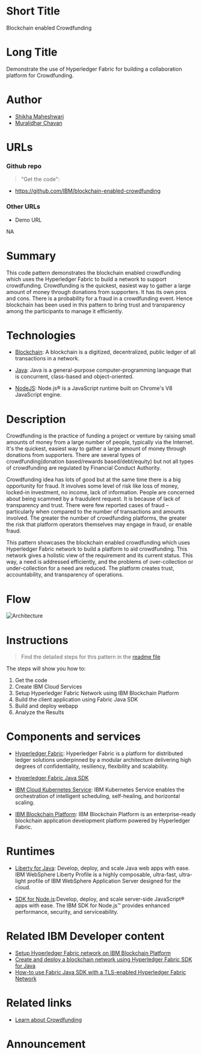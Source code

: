 # Short Title

Blockchain enabled Crowdfunding



# Long Title

Demonstrate the use of Hyperledger Fabric for building a collaboration platform for Crowdfunding.


# Author


* [Shikha Maheshwari](https://www.linkedin.com/in/shikha-maheshwari) 
* [Muralidhar Chavan](https://www.linkedin.com/in/muralidhar-chavan-3335b638/) 


# URLs

### Github repo

> "Get the code": 
* https://github.com/IBM/blockchain-enabled-crowdfunding

### Other URLs

* Demo URL

NA

# Summary

This code pattern demonstrates the blockchain enabled crowdfunding which uses the Hyperledger Fabric to build a network to support crowdfunding. Crowdfunding is the quickest, easiest way to gather a large amount of money through donations from supporters. It has its own pros and cons. There is a probability for a fraud in a crowdfunding event. Hence blockchain has been used in this pattern to bring trust and transparency among the participants to manage it efficiently.

# Technologies

* [Blockchain](https://en.wikipedia.org/wiki/Blockchain): A blockchain is a digitized, decentralized, public ledger of all transactions in a network.

* [Java](https://en.wikipedia.org/wiki/Java_(programming_language)): Java is a general-purpose computer-programming language that is concurrent, class-based and object-oriented.

* [NodeJS](https://nodejs.org/en/): Node.js® is a JavaScript runtime built on Chrome's V8 JavaScript engine.


# Description

Crowdfunding is the practice of funding a project or venture by raising small amounts of money from a large number of people, typically via the Internet. It's the quickest, easiest way to gather a large amount of money through donations from supporters. There are several types of crowdfunding(donation based/rewards based/debt/equity) but not all types of crowdfunding are regulated by Financial Conduct Authority.

Crowdfunding idea has lots of good but at the same time there is a big opportunity for fraud. It involves some level of risk like loss of money, locked-in investment, no income, lack of information. People are concerned about being scammed by a fraudulent request. It is because of lack of transparency and trust. There were few reported cases of fraud – particularly when compared to the number of transactions and amounts involved. The greater the number of crowdfunding platforms, the greater the risk that platform operators themselves may engage in fraud, or enable fraud. 

This pattern showcases the blockchain enabled crowdfunding which uses Hyperledger Fabric network to build a platform to aid crowdfunding. This network gives a holistic view of the requirement and its current status. This way, a need is addressed efficiently, and the problems of over-collection or under-collection for a need are reduced. The platform creates trust, accountability, and transparency of operations.

# Flow

![Architecture](https://github.com/IBM/blockchain-enabled-crowdfunding/blob/master/images/architecture.png)


# Instructions

> Find the detailed steps for this pattern in the [readme file](https://github.com/IBM/blockchain-enabled-crowdfunding/blob/master/README.md) 

The steps will show you how to:

1. Get the code
2. Create IBM Cloud Services
3. Setup Hyperledger Fabric Network using IBM Blockchain Platform
4. Build the client application using Fabric Java SDK
5. Build and deploy webapp
6. Analyze the Results

# Components and services

* [Hyperledger Fabric](https://hyperledger-fabric.readthedocs.io/): Hyperledger Fabric is a platform for distributed ledger solutions underpinned by a modular architecture delivering high degrees of confidentiality, resiliency, flexibility and scalability.

* [Hyperledger Fabric Java SDK](https://github.com/hyperledger/fabric-sdk-java)

* [IBM Cloud Kubernetes Service](https://cloud.ibm.com/containers-kubernetes/catalog/cluster): IBM Kubernetes Service enables the orchestration of intelligent scheduling, self-healing, and horizontal scaling.

* [IBM Blockchain Platform](https://cloud.ibm.com/catalog/services/blockchain-platform): IBM Blockchain Platform is an enterprise-ready blockchain application development platform powered by Hyperledger Fabric.

# Runtimes

* [Liberty for Java](https://console.bluemix.net/catalog/starters/liberty-for-java): Develop, deploy, and scale Java web apps with ease. IBM WebSphere Liberty Profile is a highly composable, ultra-fast, ultra-light profile of IBM WebSphere Application Server designed for the cloud.

* [SDK for Node.js](https://console.bluemix.net/catalog/starters/sdk-for-nodejs):Develop, deploy, and scale server-side JavaScript® apps with ease. The IBM SDK for Node.js™ provides enhanced performance, security, and serviceability.

# Related IBM Developer content

* [Setup Hyperledger Fabric network on IBM Blockchain Platform](https://developer.ibm.com/tutorials/quick-start-guide-for-ibm-blockchain-platform/)
* [Create and deploy a blockchain network using Hyperledger Fabric SDK for Java](https://github.com/IBM/blockchain-application-using-fabric-java-sdk)
* [How-to use Fabric Java SDK with a TLS-enabled Hyperledger Fabric Network](https://developer.ibm.com/tutorials/hyperledger-fabric-java-sdk-for-tls-enabled-fabric-network/)

# Related links

- [Learn about Crowdfunding](https://en.wikipedia.org/wiki/Crowdfunding)

# Announcement





